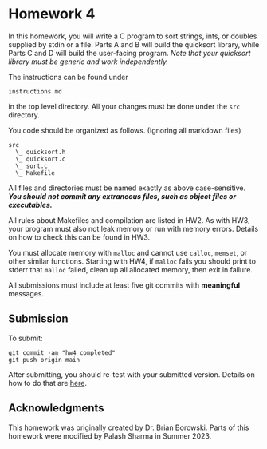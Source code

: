 # Homework 4

In this homework, you will write a C program to sort strings, ints, or doubles supplied by stdin or a file.
Parts A and B will build the quicksort
library, while Parts C and D will build the user-facing program. 
*Note that your quicksort library must be generic and work independently.*


The instructions can be found under

    instructions.md

in the top level directory. All your changes must be done under the `src`
directory.

You code should be organized as follows. (Ignoring all markdown files)

    src
      \_ quicksort.h
      \_ quicksort.c
      \_ sort.c
      \_ Makefile

All files and directories must be named exactly as above case-sensitive. ***You
should not commit any extraneous files, such as object files or executables.***

All rules about Makefiles and compilation are listed in HW2. As with HW3, your
program must also not leak memory or run with memory errors. Details on how to
check this can be found in HW3. 

You must allocate memory with `malloc` and cannot use `calloc`, `memset`, or other similar functions.
Starting with HW4, if `malloc` fails you should print to stderr that `malloc` failed, clean up all allocated memory, then exit in failure.

All submissions must include at least five git commits with **meaningful**
messages.

## Submission

To submit:

    git commit -am "hw4 completed"
    git push origin main

After submitting, you should re-test with your submitted version. Details on how
to do that are
[here](https://github.com/cs3157-borowski/guides/blob/main/submission.md).

## Acknowledgments

This homework was originally created by Dr. Brian Borowski. Parts of this homework were modified by Palash Sharma in Summer 2023.
